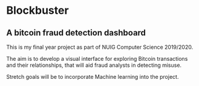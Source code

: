 # Blockbuster
## A bitcoin fraud detection dashboard

This is my final year project as part of NUIG Computer Science 2019/2020.

The aim is to develop a visual interface for exploring Bitcoin transactions and their relationships, that will aid fraud analysts in detecting misuse.

Stretch goals will be to incorporate Machine learning into the project.